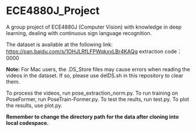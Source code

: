# ECE4880J_Project
A group project of ECE4880J (Computer Vision) with knowledge in deep learning, dealing with continuous sign language recognition.

The dataset is available at the following link: https://pan.baidu.com/s/1OHJLRfLFPWqkxvLBr4KAQg 
   extraction code：0000

**Note:**
For Mac users, the .DS_Store files may cause errors when reading the videos in the dataset. If so, please use delDS.sh in this repository to clear them.

To process the videos, run pose_extraction_norm.py. To run training on PoseFormer, run PoseTrain-Former.py. To test the reults, run test.py. To plot the results, use plot.py.

**Remember to change the directory path for the data after cloning into local codespace.**
